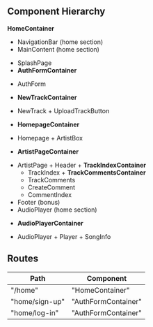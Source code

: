 ## Component Hierarchy

**HomeContainer**
 - NavigationBar (home section)
 - MainContent (home section)
  + SplashPage
  + **AuthFormContainer**
   - AuthForm
  + **NewTrackContainer**
   - NewTrack
    + UploadTrackButton
  + **HomepageContainer**
   - Homepage
    + ArtistBox

  + **ArtistPageContainer**
   - ArtistPage
    + Header
    + **TrackIndexContainer**
     - TrackIndex
    + **TrackCommentsContainer**
      - TrackComments
       + CreateComment
       + CommentIndex
 - Footer (bonus)
 - AudioPlayer (home section)
  + **AudioPlayerContainer**
   - AudioPlayer
    + Player
    + SongInfo

## Routes

|Path   | Component   |
|-------|-------------|
| "/home" | "HomeContainer" |
| "home/sign-up" | "AuthFormContainer" |
| "home/log-in" | "AuthFormContainer" |

